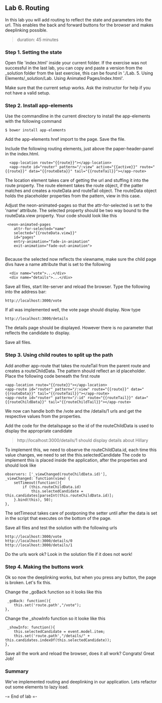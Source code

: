 ## Lab 6. Routing
In this lab you will add routing to reflect the state and parameters into the url. 
This enables the back and forward buttons for the browser and makes deeplinking possible.
> duration: 45 minutes

### Step 1. Setting the state
Open file 'index.html' inside your current folder. If the exercise was not successful in the last
lab, you can copy and paste a version from the _solution folder from the last exercise, this
can be found in './Lab. 5. Using Elements/_solution/Lab. Using Animated Pages/index.html'.

Make sure that the current setup works. Ask the instructor for help if you not have a valid setup.

### Step 2. Install app-elements
Use the commandline in the current directory to install the app-elements with the following command 
```
$ bower install app-elements
```

Add the app-elements href import to the page. Save the file.

Include the following routing elements, just above the paper-header-panel in the index.html.
```
  <app-location route="{{route}}"></app-location>
  <app-route id="router" pattern="/:view" active="{{active}}" route="{{route}}" data="{{routeData}}" tail="{{routeTail}}"></app-route>         
```

The location element takes care of getting the url and stuffing it into the route property.
The route element takes the route object, if the patter matches and creates a routeData and routeTail object. 
The routeData object holds the placeholder properties from the pattern, view in this case. 

Adjust the neon-animated-pages so that the attr-for-selected is set to the 'name' attribute. The selected
property should be two way bound to the routeData.view property. Your code should look like this
```
 <neon-animated-pages 
    attr-for-selected="name" 
    selected="{{routeData.view}}" 
    id="pages" 
    entry-animation="fade-in-animation" 
    exit-animation="fade-out-animation">
                   
```

Because the selected now reflects the viewname, make sure the child page divs have a name attribute that is set to the following
```
  <div name="vote">...</div>
  <div name="details">...</div>
```

Save all files, start lite-server and reload the browser. Type the following into the address bar:
```
http://localhost:3000/vote
````

If all was implemented well, the vote page should display.
Now type 
```
http://localhost:3000/details
```
The details page should be displayed. However there is no parameter that reflects the candidate to display.

Save all files.

### Step 3. Using child routes to split up the path
Add another app-route that takes the routeTail from the parent route and creates a routeChildData. The pattern
should reflect an id placeholder. Place the following code beneath the first route
```
<app-location route="{{route}}"></app-location>
<app-route id="router" pattern="/:view" route="{{route}}" data="{{routeData}}" tail="{{routeTail}}"></app-route>
<app-route id="router" pattern="/:id" route="{{routeTail}}" data="{{routeChildData}}" tail="{{routeChildTail}}"></app-route>
```

We now can handle both the /vote and the /details/1 urls and get the respective values from the properties.

Add the code for the detailspage so the id of the routeChildData is used to display the appropriate candidate
> http://localhost:3000/details/1 should display details about Hillary

To implement this, we need to observe the routeChildData.id, each time this value changes, we need to set the this.selectedCandidate
The code to implement this is placed inside the application, after the properties and should look like
```
observers: ['_viewChanged(routeChildData.id)'],
_viewChanged: function(view) {
    setTimeout(function(){
        if (this.routeChildData.id)
            this.selectedCandidate = this.candidates[parseInt(this.routeChildData.id)];
    }.bind(this), 50);
},
```

The setTimeout takes care of postponing the setter until after the data is set in the script that executes on the bottom of the page.

Save all files and test the solution with the following urls
```
http://localhost:3000/vote
http://localhost:3000/details/0
http://localhost:3000/details/1
```

Do the urls work ok? Look in the solution file if it does not work!

### Step 4. Making the buttons work
Ok so now the deeplinking works, but when you press any button, the page is broken. Let's fix this.

Change the _goBack function so it looks like this
```
 _goBack: function(){
    this.set('route.path',"/vote");
},
```

Change the _showInfo function so it looke like this
```
 _showInfo: function(){
    this.selectedCandidate = event.model.item;
    this.set('route.path',"/details/" + this.candidates.indexOf(this.selectedCandidate));
},
```

Save all the work and reload the browser, does it all work? Congrats! Great Job!

### Summary
We've implemented routing and deeplinking in our application. Lets refactor out some elements to lazy load.

-= End of lab =-
  